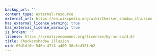 ```yaml
---
backup_url: ''
content_type: external-resource
external_url: https://en.wikipedia.org/wiki/Checker_shadow_illusion
has_external_licence_warning: true
has_external_license_warning: true
is_broken: ''
license: https://creativecommons.org/licenses/by-nc-sa/4.0/
title: Checkershadow illusion
uid: 60d1df0e-540b-47f4-a400-38a3ed32feb2
---
```

